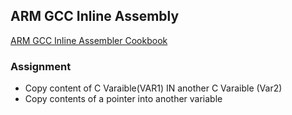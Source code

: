 ## ARM GCC Inline Assembly

[ARM GCC Inline Assembler Cookbook](https://www.ethernut.de/en/documents/arm-inline-asm.html)

### Assignment

- Copy content of C Varaible(VAR1) IN another C Varaible (Var2)
- Copy contents of a pointer into another variable
